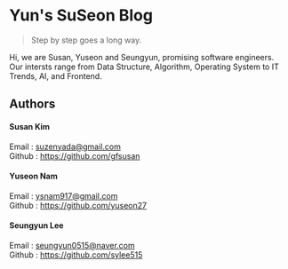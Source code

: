 # Yun's SuSeon Blog

> Step by step goes a long way.

Hi, we are Susan, Yuseon and Seungyun, promising software engineers.  
Our intersts range from Data Structure, Algorithm, Operating System to IT Trends, AI, and Frontend. 

## Authors
#### Susan Kim
Email  : suzenyada@gmail.com  
Github : https://github.com/gfsusan  
  
#### Yuseon Nam
Email  : ysnam917@gmail.com  
Github : https://github.com/yuseon27  

#### Seungyun Lee
Email  : seungyun0515@naver.com  
Github : https://github.com/sylee515